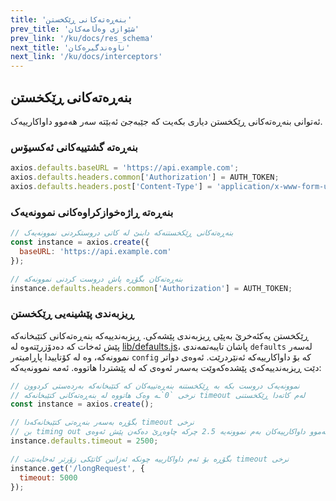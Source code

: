 ```yaml
---
title: 'بنەڕەتەکانی ڕێکخستن'
prev_title: 'شێوازی وەڵامەکان'
prev_link: '/ku/docs/res_schema'
next_title: 'ناوەندگیرەکان'
next_link: '/ku/docs/interceptors'
---
```


## بنەڕەتەکانی ڕێکخستن

ئەتوانی بنەڕەتەکانی ڕێکخستن دیاری بکەیت کە جێبەجێ ئەبێتە سەر هەموو داواکارییەک.

### بنەڕەتە گشتییەکانی ئەکسیۆس


```js
axios.defaults.baseURL = 'https://api.example.com';
axios.defaults.headers.common['Authorization'] = AUTH_TOKEN;
axios.defaults.headers.post['Content-Type'] = 'application/x-www-form-urlencoded';
```

### بنەڕەتە ڕاژەخوازکراوەکانی نموونەیەک

```js
// بنەڕەتەکانی ڕێکخستنەکە دابنێ لە کاتی دروستکردنی نموونەیەک
const instance = axios.create({
  baseURL: 'https://api.example.com'
});

// بنەڕەتەکان بگۆڕە پاش دروست کردنی نموونەکە
instance.defaults.headers.common['Authorization'] = AUTH_TOKEN;
```

### ڕیزبەندی پێشینەیی ڕێکخستن

ڕێکخستن یەکئەخرێ بەپێی ڕیزبەندی پێشەکی. ڕیزبەندییەکە بنەڕەتەکانی کتێبخانەکە پێش ئەخات کە دەدۆزرێتەوە لە [lib/defaults.js](https://github.com/axios/axios/blob/main/lib/defaults.js#L28)، پاشان تایبەتمەندی `defaults` لەسەر نموونەکە، وە لە کۆتاییدا پاڕامیتەر `config` کە بۆ داواکارییەکە ئەنێردرێت. ئەوەی دواتر دێت ڕیزبەندییەکەی پێشدەکەوێت بەسەر ئەوەی کە لە پێشتردا هاتووە. ئەمە نموونەیەکە:

```js
// نموونەیەک دروست بکە بە ڕێکخستنە بنەڕەتییەکان کە کتێبخانەکە بەردەستی کردوون
// نرخی `0`ـە وەک هاتووە لە بنەڕەتەکانی کتێبخانەکە timeout لەم کاتەدا ڕێکخستنی
const instance = axios.create();

// بگۆڕە بەسەر بنەڕەتی کتێبخانەکەدا timeout نرخی
// بن timing out ئێستا هەموو داواکارییەکان بەم نموونەیە 2.5 چرکە چاوەڕێ دەکەن پێش ئەوەی
instance.defaults.timeout = 2500;

// بگۆڕە بۆ ئەم داواکارییە چونکە ئەزانین کاتێکی زۆرتر ئەخایەنێت timeout نرخی
instance.get('/longRequest', {
  timeout: 5000
});
```
